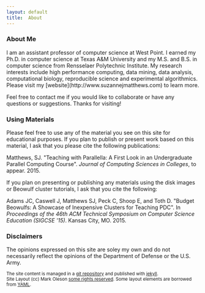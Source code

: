 ```yaml
---
layout: default
title:  About
---
```

<h3 class='vlist' id='about_me'>About Me</h3>
I am an assistant professor of computer science at West Point. I earned my Ph.D. in computer 
science at Texas A&M University and my M.S. and B.S. in computer science 
from Rensselaer Polytechnic Institute. My research interests include high 
performance computing, data mining, data analysis, computational biology, 
reproducible science and experimental algorithmics. Please visit my [website](http://www.suzannejmatthews.com)
to learn more. 

Feel free to contact me if you would like to collaborate or have any 
questions or suggestions. Thanks for visiting!

<h3 class='vlist' id='this_site'>Using Materials</h3>

Please feel free to use any of the material you see on this site for educational 
purposes. If you plan to publish or present work based on this material, I ask 
that you please cite the following publications:

Matthews, SJ. "Teaching with Parallella: A First Look in an Undergraduate 
Parallel Computing Course". *Journal of Computing Sciences in Colleges*, to 
appear. 2015.

If you plan on presenting or publishing any materials using the disk images 
or Beowulf cluster tutorials, I ask that you cite the following:

Adams JC, Caswell J, Matthews SJ, Peck C, Shoop E, and Toth D. "Budget Beowulfs: 
A Showcase of Inexpensive Clusters for Teaching PDC". In *Proceedings of the 
46th ACM Technical Symposium on Computer Science Education (SIGCSE '15)*. 
Kansas City, MO. 2015.
 
<h3 class='vlist' id='disclaimers'>Disclaimers</h3>

The opinions expressed on this site are soley my own and do not necessarily 
reflect the opinions of the Department of Defense or the U.S. Army. 


<small class="meta final">
The site content is managed in a
<a href="http://github.com/suzannejmatthews/suzannejmatthews.github.io">git repository</a>
and published with <a href="http://jekyllrb.com">jekyll</a>. 
<br/>Site Layout (cc) Mark Oleson
<a href="http://creativecommons.org/licenses/by-sa/3.0/">some rights reserved</a>.
Some layout elements are borrowed from <a href="http://www.yaml.de/en/">YAML</a>.
</small>

